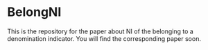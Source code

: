 # BelongNI
This is the repository for the paper about NI of the belonging to a denomination indicator. You will find the corresponding paper soon.

